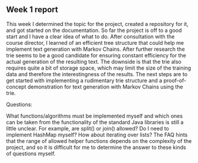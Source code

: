 ## Week 1 report ##

This week I determined the topic for the project, created a repository for it, and got started on the documentation. So far the project is off to a good start and I have a clear idea of what to do.
After consultation with the course director, I learned of an efficient tree structure that could help me implement text generation with Markov Chains. After further research the trie seems to be a good candidate for ensuring constant efficiency for the actual generation of the resulting text. The downside is that the trie also requires quite a bit of storage space, which may limit the size of the training data and therefore the interestingness of the results. 
The next steps are to get started with implementing a rudimentary trie structure and a proof-of-concept demonstration for text generation with Markov Chains using the trie.

Questions:

What functions/algorithms must be implemented myself and which ones can be taken from the functionality of the standard Java libraries is still a little unclear. For example, are split() or join() allowed? Do I need to implement HashMap myself? How about iterating over lists? The FAQ hints that the range of allowed helper functions depends on the complexity of the project, and so it is difficult for me to determine the answer to these kinds of questions myself. 

